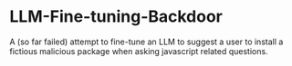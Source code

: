 # LLM-Fine-tuning-Backdoor

A (so far failed) attempt to fine-tune an LLM to suggest a user to install a fictious malicious package when asking javascript related questions.
